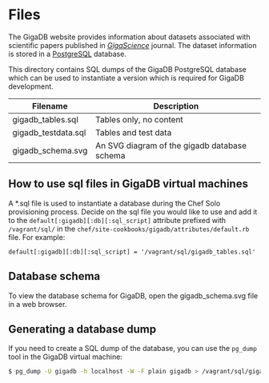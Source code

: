 # Files

The GigaDB website provides information about datasets associated
with scientific papers published in *[GigaScience](http://gigascience.biomedcentral.com)*
journal. The dataset information is stored in a [PostgreSQL](http://www.postgresql.org)
database.

This directory contains SQL dumps of the GigaDB PostgreSQL database
which can be used to instantiate a version which is required for GigaDB
development.

| Filename            | Description                                  |
| ------------------- | ---------------------------------------------|
| gigadb_tables.sql   | Tables only, no content                      |
| gigadb_testdata.sql | Tables and test data                         |
| gigadb_schema.svg   | An SVG diagram of the gigadb database schema |

## How to use sql files in GigaDB virtual machines

A *.sql file is used to instantiate a database during the Chef Solo
provisioning process. Decide on the sql file you would like to use
and add it to the `default[:gigadb][:db][:sql_script]` attribute
prefixed with `/vagrant/sql/` in the
`chef/site-cookbooks/gigadb/attributes/default.rb` file. For example:

```
default[:gigadb][:db][:sql_script] = '/vagrant/sql/gigadb_tables.sql'
```

## Database schema

To view the database schema for GigaDB, open the gigadb_schema.svg file
in a web browser.

## Generating a database dump

If you need to create a SQL dump of the database, you can use the
`pg_dump` tool in the GigaDB virtual machine:

```bash
$ pg_dump -U gigadb -h localhost -W -F plain gigadb > /vagrant/sql/gigadb_dump.sql
```

